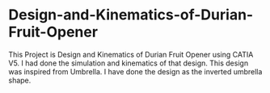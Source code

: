 # Design-and-Kinematics-of-Durian-Fruit-Opener
This Project is Design and Kinematics of Durian Fruit Opener using CATIA V5.
I had done the simulation and kinematics of that design. 
This design was inspired from Umbrella.
I have done the design as the inverted umbrella shape.
